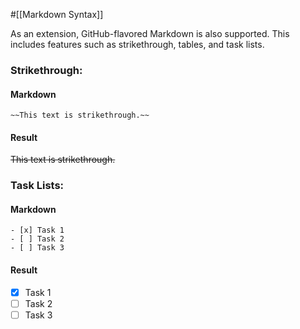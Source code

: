 #[[Markdown Syntax]]

As an extension, GitHub-flavored Markdown is also supported. This includes features such as strikethrough, tables, and task lists.

### Strikethrough:

#### Markdown

`~~This text is strikethrough.~~`

#### Result

~~This text is strikethrough.~~

### Task Lists:

#### Markdown

```
- [x] Task 1
- [ ] Task 2
- [ ] Task 3
```

#### Result

- [x] Task 1
- [ ] Task 2
- [ ] Task 3